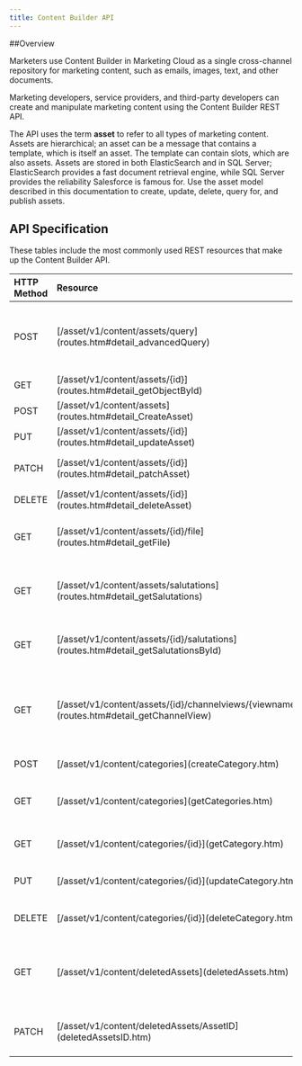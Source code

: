 ```yaml
---
title: Content Builder API
---
```


##Overview

Marketers use Content Builder in Marketing Cloud as a single cross-channel repository for marketing content, such as emails, images, text, and other documents.

Marketing developers, service providers, and third-party developers can create and manipulate marketing content using the Content Builder REST API.

The API uses the term **asset** to refer to all types of marketing content. Assets are hierarchical; an asset can be a message that contains a template, which is itself an asset. The template can contain slots, which are also assets. Assets are stored in both ElasticSearch and in SQL Server; ElasticSearch provides a fast document retrieval engine, while SQL Server provides the reliability Salesforce is famous for. Use the asset model described in this documentation to create, update, delete, query for, and publish assets.

## API Specification
These tables include the most commonly used REST resources that make up the Content Builder API.

<table class="table table-hover">
<thead align="left">
<tr>
<th>HTTP Method</th>
<th>Resource</th>
<th>Description</th>
</tr>
</thead>
<tbody>
<tr>
<td>POST</td>
<td>[/asset/v1/content/assets/query](routes.htm#detail_advancedQuery)</td>
<td>Gets an asset collection by advanced query.</td>
</tr>
<tr>
<td>GET</td>
<td>[/asset/v1/content/assets/{id}](routes.htm#detail_getObjectById)</td>
<td>Gets an asset by ID.</td>
</tr>
<tr>
<td>POST</td>
<td>[/asset/v1/content/assets](routes.htm#detail_CreateAsset)</td>
<td>Inserts an asset.</td>
</tr>
<tr>
<td>PUT</td>
<td>[/asset/v1/content/assets/{id}](routes.htm#detail_updateAsset)</td>
<td>Updates a full asset.</td>
</tr>
<tr>
<td>PATCH</td>
<td>[/asset/v1/content/assets/{id}](routes.htm#detail_patchAsset)</td>
<td>Updates part of an asset.</td>
</tr>
<tr>
<td>DELETE</td>
<td>[/asset/v1/content/assets/{id}](routes.htm#detail_deleteAsset)</td>
<td>Deletes an asset.</td>
</tr>
<tr>
<td>GET</td>
<td>[/asset/v1/content/assets/{id}/file](routes.htm#detail_getFile)</td>
<td>Gets the binary file for an asset.</td>
</tr>
<tr>
<td>GET</td>
<td>[/asset/v1/content/assets/salutations](routes.htm#detail_getSalutations)</td>
<td>Gets the default header and footer for an account.</td>
</tr>
<tr>
<td>GET</td>
<td>[/asset/v1/content/assets/{id}/salutations](routes.htm#detail_getSalutationsById)</td>
<td>Gets the header and footer for a message.</td>
</tr>
<tr>
<td>GET</td>
<td>[/asset/v1/content/assets/{id}/channelviews/{viewname}](routes.htm#detail_getChannelView)</td>
<td>Returns the requested channel view's compiled HTML for the asset.</td>
</tr>
<tr>
<td>POST</td>
<td>[/asset/v1/content/categories](createCategory.htm)</td>
<td>Inserts a category.</td>
</tr>
<tr>
<td>GET</td>
<td>[/asset/v1/content/categories](getCategories.htm)</td>
<td>Gets a collection of categories.</td>
</tr>
<tr>
<td>GET</td>
<td>[/asset/v1/content/categories/{id}](getCategory.htm)</td>
<td>Gets a category by ID.</td>
</tr>
<tr>
<td>PUT</td>
<td>[/asset/v1/content/categories/{id}](updateCategory.htm)</td>
<td>Updates a category by ID.</td>
</tr>
<tr>
<td>DELETE</td>
<td>[/asset/v1/content/categories/{id}](deleteCategory.htm)</td>
<td>Deletes a category by ID.</td>
</tr>
<tr>
<td>GET</td>
<td>[/asset/v1/content/deletedAssets](deletedAssets.htm)</td>
<td>Returns a collection of all assets deleted in the last 30 days.</td>
</tr>
<tr>
<td>PATCH</td>
<td>[/asset/v1/content/deletedAssets/AssetID](deletedAssetsID.htm)</td>
<td>Updates part of a deleted asset.</td>
</tr>
</tbody>
</table>
